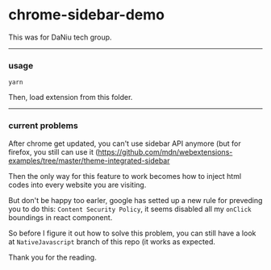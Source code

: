 # chrome-sidebar-demo

This was for DaNiu tech group.

___

### usage
```
yarn 
```

Then, load extension from this folder.

___

### current problems

After chrome get updated, you can't use sidebar API anymore (but for firefox, you still can use it (https://github.com/mdn/webextensions-examples/tree/master/theme-integrated-sidebar

Then the only way for this feature to work becomes how to inject html codes into every website you are visiting.

But don't be happy too earler, google has setted up a new rule for preveding you to do this: `Content Security Policy`, it seems disabled all my `onClick` boundings in react component.

So before I figure it out how to solve this problem, you can still have a look at `NativeJavascript` branch of this repo (it works as expected.

Thank you for the reading.

